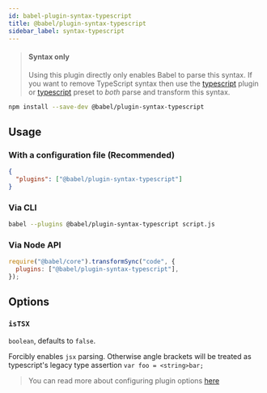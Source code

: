```yaml
---
id: babel-plugin-syntax-typescript
title: @babel/plugin-syntax-typescript
sidebar_label: syntax-typescript
---
```


> #### Syntax only
>
> Using this plugin directly only enables Babel to parse this syntax. If you want to remove TypeScript syntax then use the [typescript](plugin-transform-typescript.md) plugin or [typescript](preset-typescript.md) preset to _both_ parse and transform this syntax.

```sh
npm install --save-dev @babel/plugin-syntax-typescript
```

## Usage

### With a configuration file (Recommended)

```json
{
  "plugins": ["@babel/plugin-syntax-typescript"]
}
```

### Via CLI

```sh
babel --plugins @babel/plugin-syntax-typescript script.js
```

### Via Node API

```javascript
require("@babel/core").transformSync("code", {
  plugins: ["@babel/plugin-syntax-typescript"],
});
```

## Options

### `isTSX`

`boolean`, defaults to `false`.

Forcibly enables `jsx` parsing. Otherwise angle brackets will be treated as typescript's legacy type assertion `var foo = <string>bar;`

> You can read more about configuring plugin options [here](https://babeljs.io/docs/en/plugins#plugin-options)
